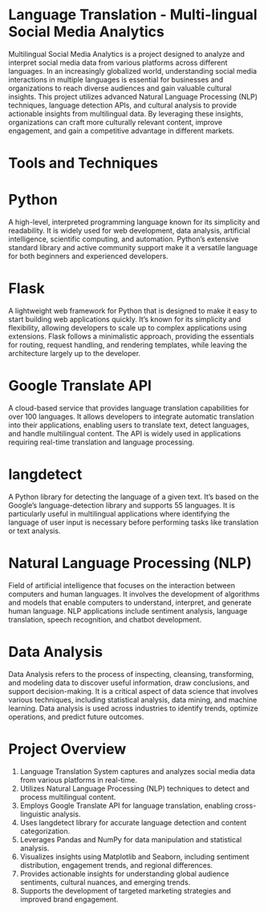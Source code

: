 # Language Translation - Multi-lingual Social Media Analytics
Multilingual Social Media Analytics is a project designed to analyze and interpret social media data from various platforms across different languages. In an increasingly globalized world, understanding social media interactions in multiple languages is essential for businesses and organizations to reach diverse audiences and gain valuable cultural insights. This project utilizes advanced Natural Language Processing (NLP) techniques, language detection APIs, and cultural analysis to provide actionable insights from multilingual data. By leveraging these insights, organizations can craft more culturally relevant content, improve engagement, and gain a competitive advantage in different markets.

# Tools and Techniques
# Python
A high-level, interpreted programming language known for its simplicity and readability. It is widely used for web development, data analysis, artificial intelligence, scientific computing, and automation. Python’s extensive standard library and active community support make it a versatile language for both beginners and experienced developers.

# Flask
A lightweight web framework for Python that is designed to make it easy to start building web applications quickly. It’s known for its simplicity and flexibility, allowing developers to scale up to complex applications using extensions. Flask follows a minimalistic approach, providing the essentials for routing, request handling, and rendering templates, while leaving the architecture largely up to the developer.

# Google Translate API
A cloud-based service that provides language translation capabilities for over 100 languages. It allows developers to integrate automatic translation into their applications, enabling users to translate text, detect languages, and handle multilingual content. The API is widely used in applications requiring real-time translation and language processing.

# langdetect
A Python library for detecting the language of a given text. It’s based on the Google’s language-detection library and supports 55 languages. It is particularly useful in multilingual applications where identifying the language of user input is necessary before performing tasks like translation or text analysis.

# Natural Language Processing (NLP)
Field of artificial intelligence that focuses on the interaction between computers and human languages. It involves the development of algorithms and models that enable computers to understand, interpret, and generate human language. NLP applications include sentiment analysis, language translation, speech recognition, and chatbot development.

# Data Analysis
Data Analysis refers to the process of inspecting, cleansing, transforming, and modeling data to discover useful information, draw conclusions, and support decision-making. It is a critical aspect of data science that involves various techniques, including statistical analysis, data mining, and machine learning. Data analysis is used across industries to identify trends, optimize operations, and predict future outcomes.

# Project Overview

1. Language Translation System captures and analyzes social media data from various platforms in real-time.
2. Utilizes Natural Language Processing (NLP) techniques to detect and process multilingual content.
3. Employs Google Translate API for language translation, enabling cross-linguistic analysis.
4. Uses langdetect library for accurate language detection and content categorization.
5. Leverages Pandas and NumPy for data manipulation and statistical analysis.
6. Visualizes insights using Matplotlib and Seaborn, including sentiment distribution, engagement trends, and regional differences.
7. Provides actionable insights for understanding global audience sentiments, cultural nuances, and emerging trends.
8. Supports the development of targeted marketing strategies and improved brand engagement.

